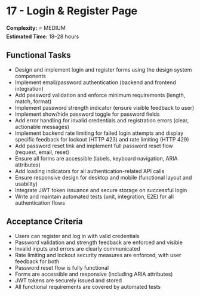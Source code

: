 # 17 - Login & Register Page

**Complexity:** ⭐ MEDIUM  
**Estimated Time:** 18–28 hours

## Functional Tasks

- Design and implement login and register forms using the design system components
- Implement email/password authentication (backend and frontend integration)
- Add password validation and enforce minimum requirements (length, match, format)
- Implement password strength indicator (ensure visible feedback to user)
- Implement show/hide password toggle for password fields
- Add error handling for invalid credentials and registration errors (clear, actionable messages)
- Implement backend rate limiting for failed login attempts and display specific feedback for lockout (HTTP 423) and rate limiting (HTTP 429)
- Add password reset link and implement full password reset flow (request, email, reset)
- Ensure all forms are accessible (labels, keyboard navigation, ARIA attributes)
- Add loading indicators for all authentication-related API calls
- Ensure responsive design for desktop and mobile (functional layout and usability)
- Integrate JWT token issuance and secure storage on successful login
- Write and maintain automated tests (unit, integration, E2E) for all authentication flows

## Acceptance Criteria

- Users can register and log in with valid credentials
- Password validation and strength feedback are enforced and visible
- Invalid inputs and errors are clearly communicated
- Rate limiting and lockout security measures are enforced, with user feedback for both
- Password reset flow is fully functional
- Forms are accessible and responsive (including ARIA attributes)
- JWT tokens are securely issued and stored
- All functional requirements are covered by automated tests
